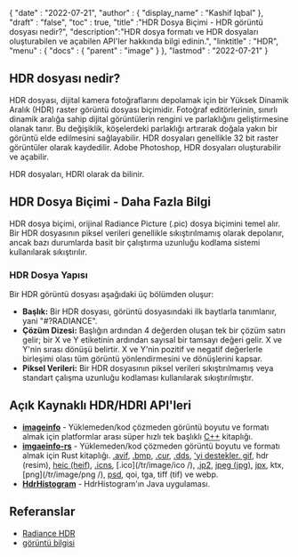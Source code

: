 {
  "date" : "2022-07-21",
  "author" : {
    "display_name" : "Kashif Iqbal"
},
  "draft" : "false",
  "toc" : true,
  "title" :"HDR Dosya Biçimi - HDR görüntü dosyası nedir?",
  "description":"HDR dosya formatı ve HDR dosyaları oluşturabilen ve açabilen API'ler hakkında bilgi edinin.",
  "linktitle" : "HDR",
  "menu" : {
    "docs" : {
      "parent" : "image"
}
},
  "lastmod" : "2022-07-21"
}

## HDR dosyası nedir?

HDR dosyası, dijital kamera fotoğraflarını depolamak için bir Yüksek Dinamik Aralık (HDR) raster görüntü dosyası biçimidir. Fotoğraf editörlerinin, sınırlı dinamik aralığa sahip dijital görüntülerin rengini ve parlaklığını geliştirmesine olanak tanır. Bu değişiklik, köşelerdeki parlaklığı artırarak doğala yakın bir görüntü elde edilmesini sağlayabilir. HDR dosyaları genellikle 32 bit raster görüntüler olarak kaydedilir. Adobe Photoshop, HDR dosyaları oluşturabilir ve açabilir.

HDR dosyaları, HDRI olarak da bilinir.

## HDR Dosya Biçimi - Daha Fazla Bilgi

HDR dosya biçimi, orijinal Radiance Picture (.pic) dosya biçimini temel alır. Bir HDR dosyasının piksel verileri genellikle sıkıştırılmamış olarak depolanır, ancak bazı durumlarda basit bir çalıştırma uzunluğu kodlama sistemi kullanılarak sıkıştırılır.

### HDR Dosya Yapısı

Bir HDR görüntü dosyası aşağıdaki üç bölümden oluşur:

* **Başlık:** Bir HDR dosyası, görüntü dosyasındaki ilk baytlarla tanımlanır, yani "#?RADIANCE".
* **Çözüm Dizesi:** Başlığın ardından 4 değerden oluşan tek bir çözüm satırı gelir; bir X ve Y etiketinin ardından sayısal bir tamsayı değeri gelir. X ve Y'nin sırası dönüşü belirtir. X ve Y'nin pozitif ve negatif değerlerle birleşimi olası tüm görüntü yönlendirmesini ve dönüşlerini kapsar.
* **Piksel Verileri:** Bir HDR dosyasının piksel verileri sıkıştırılmamış veya standart çalışma uzunluğu kodlaması kullanılarak sıkıştırılmıştır.

## Açık Kaynaklı HDR/HDRI API'leri

* **[imageinfo](https://github.com/xiaozhuai/imageinfo)** - Yüklemeden/kod çözmeden görüntü boyutu ve formatı almak için platformlar arası süper hızlı tek başlıklı [C++](/tr/programming/cpp/) kitaplığı.
* **[imgaeinfo-rs](https://github.com/xiaozhuai/imageinfo-rs)** - Yüklemeden/kod çözmeden görüntü boyutu ve formatı almak için Rust kitaplığı. [.avif](/tr/image/avif/), [.bmp](/tr/image/bmp/), [.cur](/tr/image/cur/), [.dds](/tr/image/dds/), ['yi destekler. gif](/tr/image/gif/), hdr (resim), [heic (heif)](/tr/image/heic/), [.icns](/tr/image/icns/), [.ico](/tr/image/ico /), [.jp2](/tr/image/jp2/), [jpeg (jpg)](/tr/image/jpeg/), [jpx](/tr/image/jpx/), ktx, [png](/tr/image/png /), [psd](/tr/image/psd/), qoi, tga, tiff (tif) ve webp.
* **[HdrHistogram](https://github.com/HdrHistogram/HdrHistogram)** - HdrHistogram'ın Java uygulaması.

## Referanslar

* [Radiance HDR](http://paulbourke.net/dataformats/pic/)
* [görüntü bilgisi](https://github.com/xiaozhuai/imageinfo)

